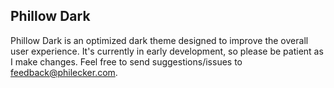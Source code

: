 ## Phillow Dark

Phillow Dark is an optimized dark theme designed to improve the overall user experience. It's currently in early development, so please be patient as I make changes. Feel free to send suggestions/issues to [feedback@philecker.com](mailto:feedback@philecker.com).